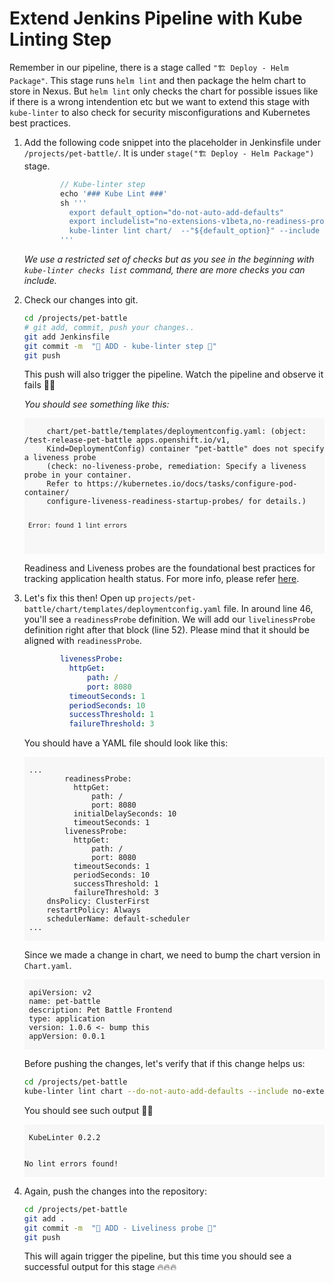 # Extend Jenkins Pipeline with Kube Linting Step

Remember in our pipeline, there is a stage called `"🏗️ Deploy - Helm Package"`. This stage runs `helm lint` and then package the helm chart to store in Nexus. But `helm lint` only checks the chart for possible issues like if there is a wrong intendention etc but we want to extend this stage with `kube-linter` to also check for security misconfigurations and Kubernetes best practices.

1. Add the following code snippet into the placeholder in Jenkinsfile under `/projects/pet-battle/`. It is under `stage("🏗️ Deploy - Helm Package")` stage.

    ```groovy
			// Kube-linter step
			echo '### Kube Lint ###'
			sh '''
			  export default_option="do-not-auto-add-defaults"
			  export includelist="no-extensions-v1beta,no-readiness-probe,no-liveness-probe,dangling-service,mismatching-selector,writable-host-mount"
			  kube-linter lint chart/  --"${default_option}" --include "${includelist}" 
			'''
    ```
    _We use a restricted set of checks but as you see in the beginning with `kube-linter checks list` command, there are more checks you can include._

2. Check our changes into git.
    ```bash
    cd /projects/pet-battle
    # git add, commit, push your changes..
    git add Jenkinsfile
    git commit -m  "🐠 ADD - kube-linter step 🐠"
    git push
    ```
   This push will also trigger the pipeline. Watch the pipeline and observe it fails 🤯🤯

    _You should see something like this:_
    <div class="highlight" style="background: #f7f7f7">
    <pre><code class="language-yaml">
        chart/pet-battle/templates/deploymentconfig.yaml: (object: <no namespace>/test-release-pet-battle apps.openshift.io/v1, 
        Kind=DeploymentConfig) container "pet-battle" does not specify a liveness probe 
        (check: no-liveness-probe, remediation: Specify a liveness probe in your container. 
        Refer to https://kubernetes.io/docs/tasks/configure-pod-container/
        configure-liveness-readiness-startup-probes/ for details.)

        Error: found 1 lint errors
    </code></pre></div>

    Readiness and Liveness probes are the foundational best practices for tracking application health status. For more info, please refer [here](https://docs.openshift.com/container-platform/4.8/applications/application-health.html).

3. Let's fix this then! Open up `projects/pet-battle/chart/templates/deploymentconfig.yaml` file. In around line 46, you'll see a `readinessProbe` definition. We will add our `livelinessProbe` definition right after that block (line 52). Please mind that it should be aligned with `readinessProbe`.

    ```yaml
            livenessProbe:
              httpGet:
                  path: /
                  port: 8080
              timeoutSeconds: 1
              periodSeconds: 10
              successThreshold: 1
              failureThreshold: 3
    ```

    You should have a YAML file should look like this:
    <div class="highlight" style="background: #f7f7f7">
    <pre><code class="language-yaml">
    ...
            readinessProbe:
              httpGet:
                  path: /
                  port: 8080
              initialDelaySeconds: 10
              timeoutSeconds: 1
            livenessProbe:
              httpGet:
                  path: /
                  port: 8080
              timeoutSeconds: 1
              periodSeconds: 10
              successThreshold: 1
              failureThreshold: 3
        dnsPolicy: ClusterFirst
        restartPolicy: Always
        schedulerName: default-scheduler
    ...
    </code></pre></div>

    Since we made a change in chart, we need to bump the chart version in `Chart.yaml`.
    <div class="highlight" style="background: #f7f7f7">
    <pre><code class="language-yaml">
	apiVersion: v2
	name: pet-battle
	description: Pet Battle Frontend
	type: application
	version: 1.0.6 <- bump this
	appVersion: 0.0.1
    </code></pre></div>

    Before pushing the changes, let's verify that if this change helps us:

    ```bash
    cd /projects/pet-battle
    kube-linter lint chart --do-not-auto-add-defaults --include no-extensions-v1beta,no-readiness-probe,no-liveness-probe,dangling-service,mismatching-selector,writable-host-mount
    ```

    You should see such output 💪💪
    <div class="highlight" style="background: #f7f7f7">
    <pre><code class="language-yaml">
    KubeLinter 0.2.2

    No lint errors found!
    </code></pre></div>

4. Again, push the changes into the repository:

	```bash
	cd /projects/pet-battle
	git add .
	git commit -m  "🗻 ADD - Liveliness probe 🗻"
	git push
	```

    This will again trigger the pipeline, but this time you should see a successful output for this stage 🔥🔥🔥
